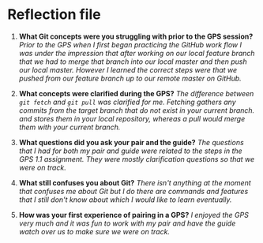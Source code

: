 # Reflection file

1. **What Git concepts were you struggling with prior to the GPS session?**
*Prior to the GPS when I first began practicing the GitHub work flow I was under the impression that after working on our local feature branch that we had to merge that branch into our local master and then push our local master. However I learned the correct steps were that we pushed from our feature branch up to our remote master on GitHub.*

2. **What concepts were clarified during the GPS?**
*The difference between `git fetch` and `git pull` was clarified for me. Fetching gathers any commits from the target branch that do not exist in your current branch. and stores them in your local repository, whereas a pull would merge them with your current branch.*

3. **What questions did you ask your pair and the guide?**
*The questions that I had for both my pair and guide were related to the steps in the GPS 1.1 assignment. They were mostly clarification questions so that we were on track.*

4. **What still confuses you about Git?**
*There isn't anything at the moment that confuses me about Git but I do there are commands and features that I still don't know about which I would like to learn eventually.*

5. **How was your first experience of pairing in a GPS?**
*I enjoyed the GPS very much and it was fun to work with my pair and have the guide watch over us to make sure we were on track.*